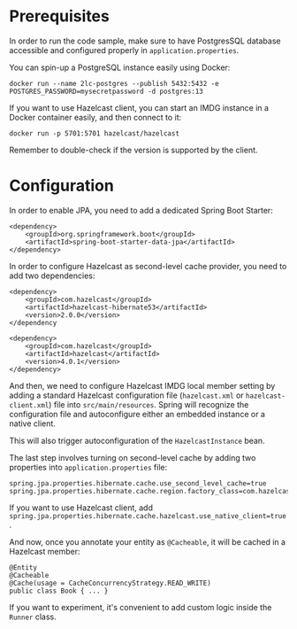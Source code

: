 
# Prerequisites
In order to run the code sample, make sure to have PostgresSQL database accessible and configured properly in `application.properties`.

You can spin-up a PostgreSQL instance easily using Docker:

`docker run --name 2lc-postgres --publish 5432:5432 -e POSTGRES_PASSWORD=mysecretpassword -d postgres:13`

If you want to use Hazelcast client, you can start an IMDG instance in a Docker container easily, and then connect to it:

`docker run -p 5701:5701 hazelcast/hazelcast`

Remember to double-check if the version is supported by the client.

# Configuration

In order to enable JPA, you need to add a dedicated Spring Boot Starter:

```
<dependency>
    <groupId>org.springframework.boot</groupId>
    <artifactId>spring-boot-starter-data-jpa</artifactId>
</dependency>
```

In order to configure Hazelcast as second-level cache provider, you need to add two dependencies:

```
<dependency>
	<groupId>com.hazelcast</groupId>
	<artifactId>hazelcast-hibernate53</artifactId>
	<version>2.0.0</version>
</dependency

<dependency>
	<groupId>com.hazelcast</groupId>
	<artifactId>hazelcast</artifactId>
	<version>4.0.1</version>
</dependency>
```

And then, we need to configure Hazelcast IMDG local member setting by adding a standard Hazelcast configuration file (`hazelcast.xml` or `hazelcast-client.xml`) file into `src/main/resources`. Spring will recognize the configuration file and autoconfigure either an embedded instance or a native client.

This will also trigger autoconfiguration of the `HazelcastInstance` bean.

The last step involves turning on second-level cache by adding two properties into `application.properties` file:

```
spring.jpa.properties.hibernate.cache.use_second_level_cache=true
spring.jpa.properties.hibernate.cache.region.factory_class=com.hazelcast.hibernate.HazelcastCacheRegionFactory
```

If you want to use Hazelcast client, add `spring.jpa.properties.hibernate.cache.hazelcast.use_native_client=true
`.

And now, once you annotate your entity as `@Cacheable`, it will be cached in a Hazelcast member:

```
@Entity
@Cacheable
@Cache(usage = CacheConcurrencyStrategy.READ_WRITE)
public class Book { ... }
```

If you want to experiment, it's convenient to add custom logic inside the `Runner` class.

